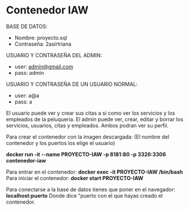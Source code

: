 # Contenedor IAW

BASE DE DATOS: 
- Nombre: proyecto.sql 
- Contraseña: 2asirtriana 

USUARIO Y CONTRASEÑA DEL ADMIN: 
- user: admin@gmail.com 
- pass: admin 

USUARIO Y CONTRASEÑA DE UN USUARIO NORMAL: 
- user: a@a 
- pass: a 

El usuario puede ver y crear sus citas a si como ver los servicios y los empleados de la peluqueria. 
El admin puede ver, crear, editar y borrar los servicios, usuarios, citas y empleados. 
Ambos podran ver su perfil. 

Para crear el contenedor con la imagen descargada: (El nombre del contenedor y los puertos los elige el usuario) 

**docker run -it --name PROYECTO-IAW -p 8181:80 -p 3326:3306 contenedor-iaw** 

Para entrar en el contenedor: **docker exec -it PROYECTO-IAW /bin/bash**
Para iniciar el contenedor: **docker start PROYECTO-IAW**

Para conectarse a la base de datos tienes que poner en el navegador: **localhost:puerto** 
Donde dice "puerto con el que hayas creado el contenedor.
